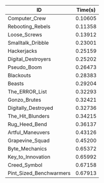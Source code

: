 |ID|Time(s)|
|-|-|
|Computer_Crew|0.10605|
|Rebooting_Rebels|0.11358|
|Loose_Screws|0.13912|
|Smalltalk_Dribble|0.23001|
|Hackerjacks|0.25159|
|Digital_Destroyers|0.25202|
|Pseudo_Boom|0.26473|
|Blackouts|0.28383|
|Beasts|0.29204|
|The_ERROR_List|0.32293|
|Gonzo_Brutes|0.32421|
|Digitally_Destroyed|0.32736|
|The_Hit_Blunders|0.34215|
|Rug_Heed_Bend|0.36137|
|Artful_Maneuvers|0.43126|
|Grapevine_Squad|0.45200|
|Byte_Mechanics|0.65372|
|Key_to_Innovation|0.65992|
|Creed_Symbol|0.67158|
|Pint_Sized_Benchwarmers|0.67913|
